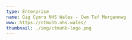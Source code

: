 ```yaml
---
type: Enterprise
name: Gig Cymru NHS Wales - Cwm Taf Morgannwg
www: https://ctmuhb.nhs.wales/
thumbnail: ./img/ctmuhb-logo.png
--- 
```


